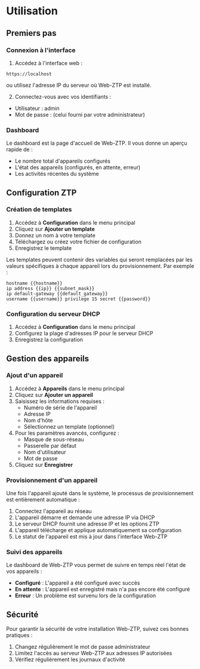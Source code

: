 <!-- filepath: /home/udach/web-ztp/documentation/docs/utilisation.md -->
# Utilisation

## Premiers pas

### Connexion à l'interface

1. Accédez à l'interface web :
```
https://localhost
```
ou utilisez l'adresse IP du serveur où Web-ZTP est installé.

2. Connectez-vous avec vos identifiants :
- Utilisateur : admin
- Mot de passe : (celui fourni par votre administrateur)

### Dashboard

Le dashboard est la page d'accueil de Web-ZTP. Il vous donne un aperçu rapide de :

- Le nombre total d'appareils configurés
- L'état des appareils (configurés, en attente, erreur)
- Les activités récentes du système

## Configuration ZTP

### Création de templates

1. Accédez à **Configuration** dans le menu principal
2. Cliquez sur **Ajouter un template**
3. Donnez un nom à votre template
4. Téléchargez ou créez votre fichier de configuration
5. Enregistrez le template

Les templates peuvent contenir des variables qui seront remplacées par les valeurs spécifiques à chaque appareil lors du provisionnement. Par exemple :

```
hostname {{hostname}}
ip address {{ip}} {{subnet_mask}}
ip default-gateway {{default_gateway}}
username {{username}} privilege 15 secret {{password}}
```

### Configuration du serveur DHCP

1. Accédez à **Configuration** dans le menu principal
2. Configurez la plage d'adresses IP pour le serveur DHCP
3. Enregistrez la configuration

## Gestion des appareils

### Ajout d'un appareil

1. Accédez à **Appareils** dans le menu principal
2. Cliquez sur **Ajouter un appareil**
3. Saisissez les informations requises :
   - Numéro de série de l'appareil
   - Adresse IP
   - Nom d'hôte
   - Sélectionnez un template (optionnel)
4. Pour les paramètres avancés, configurez :
   - Masque de sous-réseau
   - Passerelle par défaut
   - Nom d'utilisateur
   - Mot de passe
5. Cliquez sur **Enregistrer**

### Provisionnement d'un appareil

Une fois l'appareil ajouté dans le système, le processus de provisionnement est entièrement automatique :

1. Connectez l'appareil au réseau
2. L'appareil démarre et demande une adresse IP via DHCP
3. Le serveur DHCP fournit une adresse IP et les options ZTP
4. L'appareil télécharge et applique automatiquement sa configuration
5. Le statut de l'appareil est mis à jour dans l'interface Web-ZTP

### Suivi des appareils

Le dashboard de Web-ZTP vous permet de suivre en temps réel l'état de vos appareils :

- **Configuré** : L'appareil a été configuré avec succès
- **En attente** : L'appareil est enregistré mais n'a pas encore été configuré
- **Erreur** : Un problème est survenu lors de la configuration

## Sécurité

Pour garantir la sécurité de votre installation Web-ZTP, suivez ces bonnes pratiques :

1. Changez régulièrement le mot de passe administrateur
2. Limitez l'accès au serveur Web-ZTP aux adresses IP autorisées
3. Vérifiez régulièrement les journaux d'activité
